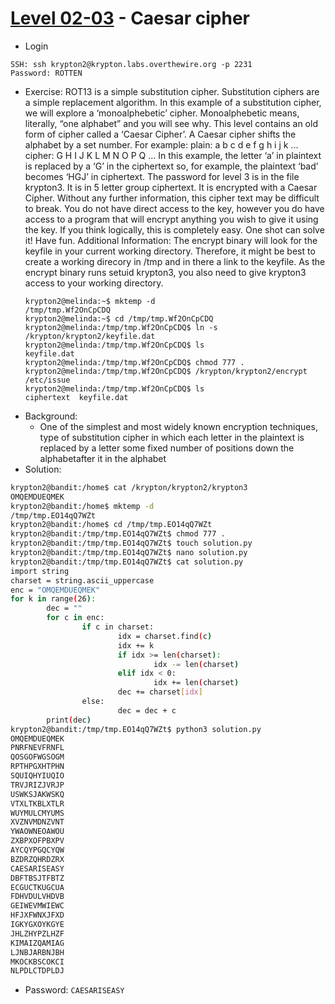 # [Level 02-03](https://overthewire.org/wargames/krypton/krypton2.html) - Caesar cipher

- Login
```
SSH: ssh krypton2@krypton.labs.overthewire.org -p 2231
Password: ROTTEN
```
- Exercise: ROT13 is a simple substitution cipher. Substitution ciphers are a simple replacement algorithm. In this example of a substitution cipher, we will explore a ‘monoalphebetic’ cipher. Monoalphebetic means, literally, “one alphabet” and you will see why.
This level contains an old form of cipher called a ‘Caesar Cipher’. A Caesar cipher shifts the alphabet by a set number. For example:
plain:  a b c d e f g h i j k ...
cipher: G H I J K L M N O P Q ...
In this example, the letter ‘a’ in plaintext is replaced by a ‘G’ in the ciphertext so, for example, the plaintext ‘bad’ becomes ‘HGJ’ in ciphertext. The password for level 3 is in the file krypton3. It is in 5 letter group ciphertext. It is encrypted with a Caesar Cipher. Without any further information, this cipher text may be difficult to break. You do not have direct access to the key, however you do have access to a program that will encrypt anything you wish to give it using the key. If you think logically, this is completely easy.
One shot can solve it!
Have fun.
Additional Information: The encrypt binary will look for the keyfile in your current working directory. Therefore, it might be best to create a working direcory in /tmp and in there a link to the keyfile. As the encrypt binary runs setuid krypton3, you also need to give krypton3 access to your working directory.
  ```
  krypton2@melinda:~$ mktemp -d
  /tmp/tmp.Wf2OnCpCDQ
  krypton2@melinda:~$ cd /tmp/tmp.Wf2OnCpCDQ
  krypton2@melinda:/tmp/tmp.Wf2OnCpCDQ$ ln -s /krypton/krypton2/keyfile.dat
  krypton2@melinda:/tmp/tmp.Wf2OnCpCDQ$ ls
  keyfile.dat
  krypton2@melinda:/tmp/tmp.Wf2OnCpCDQ$ chmod 777 .
  krypton2@melinda:/tmp/tmp.Wf2OnCpCDQ$ /krypton/krypton2/encrypt /etc/issue
  krypton2@melinda:/tmp/tmp.Wf2OnCpCDQ$ ls
  ciphertext  keyfile.dat
  ```
- Background:
  - One of the simplest and most widely known encryption techniques, type of substitution cipher in which each letter in the plaintext is replaced by a letter some fixed number of positions down the alphabetafter it in the alphabet
- Solution:
```bash
krypton2@bandit:/home$ cat /krypton/krypton2/krypton3
OMQEMDUEQMEK
krypton2@bandit:/home$ mktemp -d
/tmp/tmp.EO14qQ7WZt
krypton2@bandit:/home$ cd /tmp/tmp.EO14qQ7WZt
krypton2@bandit:/tmp/tmp.EO14qQ7WZt$ chmod 777 .
krypton2@bandit:/tmp/tmp.EO14qQ7WZt$ touch solution.py
krypton2@bandit:/tmp/tmp.EO14qQ7WZt$ nano solution.py
krypton2@bandit:/tmp/tmp.EO14qQ7WZt$ cat solution.py
import string
charset = string.ascii_uppercase
enc = "OMQEMDUEQMEK"
for k in range(26):
        dec = ""
        for c in enc:
                if c in charset:
                        idx = charset.find(c)
                        idx += k
                        if idx >= len(charset):
                                idx -= len(charset)
                        elif idx < 0:
                                idx += len(charset)
                        dec += charset[idx]
                else:
                        dec = dec + c
        print(dec)
krypton2@bandit:/tmp/tmp.EO14qQ7WZt$ python3 solution.py
OMQEMDUEQMEK
PNRFNEVFRNFL
QOSGOFWGSOGM
RPTHPGXHTPHN
SQUIQHYIUQIO
TRVJRIZJVRJP
USWKSJAKWSKQ
VTXLTKBLXTLR
WUYMULCMYUMS
XVZNVMDNZVNT
YWAOWNEOAWOU
ZXBPXOFPBXPV
AYCQYPGQCYQW
BZDRZQHRDZRX
CAESARISEASY
DBFTBSJTFBTZ
ECGUCTKUGCUA
FDHVDULVHDVB
GEIWEVMWIEWC
HFJXFWNXJFXD
IGKYGXOYKGYE
JHLZHYPZLHZF
KIMAIZQAMIAG
LJNBJARBNJBH
MKOCKBSCOKCI
NLPDLCTDPLDJ
```
- Password: `CAESARISEASY`
